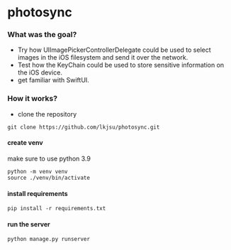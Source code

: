 # photosync

### What was the goal?

- Try how UIImagePickerControllerDelegate could be used to select images in the iOS filesystem and send it over the network.
- Test how the KeyChain could be used to store sensitive information on the iOS device.
- get familiar with SwiftUI.

### How it works?

- clone the repository
```
git clone https://github.com/lkjsu/photosync.git
```
#### create venv
make sure to use python 3.9
 ```
 python -m venv venv
 source ./venv/bin/activate
 ```
#### install requirements
```
pip install -r requirements.txt
```

#### run the server

```
python manage.py runserver
```
